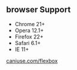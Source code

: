 ##  browser Support

  - Chrome 21+
  - Opera 12.1+
  - Firefox 22+
  - Safari 6.1+
  - IE 11+

[caniuse.com/flexbox](http://caniuse.com/flexbox)

